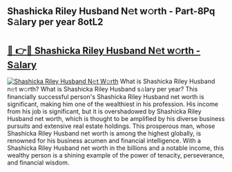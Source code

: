 ## Shashicka Riley Husband N𝚎t w𝚘rth - Part-8Pq S𝚊lary per year 8otL2

# <h2><a href="http://gc3e1fd.nevu.top/?p=Shashicka+Riley+Husband">🔗 👉🔴 Shashicka Riley Husband N𝚎t w𝚘rth - S𝚊lary</a></h2>

[![Shashicka Riley Husband N𝚎t W𝚘rth](https://i.imgur.com/Oavwk0R.jpeg)](http://gc3e1fd.nevu.top/?p=Shashicka+Riley+Husband)
What is Shashicka Riley Husband n𝚎t w𝚘rth? What is Shashicka Riley Husband s𝚊lary per year?
This financially successful person's Shashicka Riley Husband net worth is significant, making him one of the wealthiest in his profession. His income from his job is significant, but it is overshadowed by Shashicka Riley Husband net worth, which is thought to be amplified by his diverse business pursuits and extensive real estate holdings. This prosperous man, whose Shashicka Riley Husband net worth is among the highest globally, is renowned for his business acumen and financial intelligence. With a Shashicka Riley Husband net worth in the billions and a notable income, this wealthy person is a shining example of the power of tenacity, perseverance, and financial wisdom.
